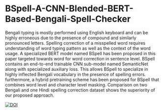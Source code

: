 # BSpell-A-CNN-Blended-BERT-Based-Bengali-Spell-Checker
Bengali typing is mostly performed using English keyboard and can be highly erroneous due to the presence of compound and
similarly pronounced letters. Spelling correction of a misspelled word requires understanding of word typing pattern as well as the
context of the word usage. A specialized BERT model named BSpell has been proposed in this paper targeted towards word for word
correction in sentence level. BSpell contains an end-to-end trainable CNN sub-model named SemanticNet along with specialized
auxiliary loss. This allows BSpell to specialize in highly inflected Bengali vocabulary in the presence of spelling errors. furthermore, a
hybrid pretraining scheme has been proposed for BSpell that combines word level and character level masking. Comparison on two
Bengali and one Hindi spelling correction dataset shows the superiority of our proposed approach.

[![DOI](https://zenodo.org/badge/544746084.svg)](https://zenodo.org/badge/latestdoi/544746084)
